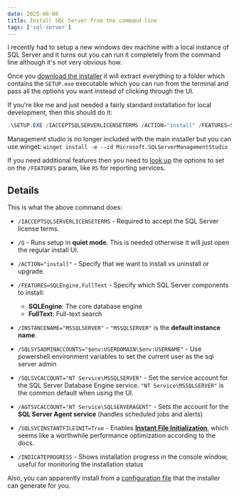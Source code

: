 ```yaml
---
date: 2025-06-06
title: Install SQL Server from the command line
tags: ['sql-server']
---
```


I recently had to setup a new windows dev machine with a local instance of SQL Server and it turns out you can run it completely from the command line although it's not very obvious how.

Once you [download the installer](https://www.microsoft.com/en-us/sql-server/sql-server-downloads) it will extract everything to a folder which contains the `SETUP.exe` executable which you can run from the terminal and pass all the options you want instead of clicking through the UI.

If you're like me and just needed a fairly standard installation for local development, then this should do it:

```powershell
.\SETUP.EXE /IACCEPTSQLSERVERLICENSETERMS /ACTION="install" /FEATURES=SQLEngine,FullText /INSTANCENAME="MSSQLSERVER" /SQLSYSADMINACCOUNTS="$env:USERDOMAIN\$env:USERNAME" /SQLSVCACCOUNT="NT Service\MSSQLSERVER" /AGTSVCACCOUNT="NT Service\SQLSERVERAGENT" /SQLSVCINSTANTFILEINIT=True /INDICATEPROGRESS /Q
```

Management studio is no longer included with the main installer but you can use winget: `winget install -e --id Microsoft.SQLServerManagementStudio`

If you need additional features then you need to [look up](https://learn.microsoft.com/en-us/sql/database-engine/install-windows/install-sql-server-from-the-command-prompt?view=sql-server-ver17#Feature) the options to set on the `/FEATURES` param, like `RS` for reporting services.

## Details

This is what the above command does:

- `/IACCEPTSQLSERVERLICENSETERMS` - Required to accept the SQL Server license terms.

- `/Q` - Runs setup in **quiet mode**. This is needed otherwise it will just open the regular install UI.

- `/ACTION="install"` - Specify that we want to install vs uninstall or upgrade.

- `/FEATURES=SQLEngine,FullText` - Specify which SQL Server components to install:
  - **SQLEngine**: The core database engine
  - **FullText**: Full-text search

- `/INSTANCENAME="MSSQLSERVER"` - `"MSSQLSERVER"` is the **default instance name**.

- `/SQLSYSADMINACCOUNTS="$env:USERDOMAIN\$env:USERNAME"` - Use powershell environment variables to set the current user as the sql server admin

- `/SQLSVCACCOUNT="NT Service\MSSQLSERVER"` - Set the service account for the SQL Server Database Engine service. `"NT Service\MSSQLSERVER"` is the common default when using the UI.

- `/AGTSVCACCOUNT="NT Service\SQLSERVERAGENT"` - Sets the account for the **SQL Server Agent service** (handles scheduled jobs and alerts)

- `/SQLSVCINSTANTFILEINIT=True` - Enables [**Instant File Initialization**](https://learn.microsoft.com/en-us/sql/relational-databases/databases/database-instant-file-initialization), which seems like a worthwhile performance optimization according to the docs.

- `/INDICATEPROGRESS` - Shows installation progress in the console window, useful for monitoring the installation status

Also, you can apparently install from a [configuration file](https://learn.microsoft.com/en-us/sql/database-engine/install-windows/install-sql-server-using-a-configuration-file?view=sql-server-ver17&source=recommendations) that the installer can generate for you.
